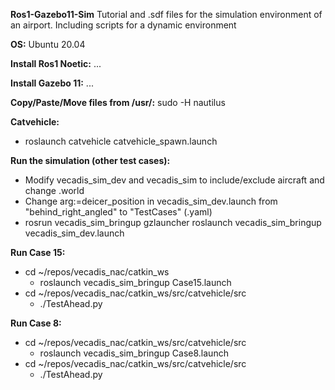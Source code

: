 **Ros1-Gazebo11-Sim**
Tutorial and .sdf files for the simulation environment of an airport. Including scripts for a dynamic environment

**OS:**
Ubuntu 20.04

**Install Ros1 Noetic:**
...

**Install Gazebo 11:**
...

**Copy/Paste/Move files from /usr/:**
sudo -H nautilus

**Catvehicle:**
- roslaunch catvehicle catvehicle_spawn.launch

**Run the simulation (other test cases):**
- Modify vecadis_sim_dev and vecadis_sim to include/exclude aircraft and change .world
- Change arg:=deicer_position in vecadis_sim_dev.launch from "behind_right_angled" to "TestCases" (.yaml)
- rosrun vecadis_sim_bringup gzlauncher roslaunch vecadis_sim_bringup vecadis_sim_dev.launch



**Run Case 15:**
- cd ~/repos/vecadis_nac/catkin_ws
  - roslaunch vecadis_sim_bringup Case15.launch
- cd ~/repos/vecadis_nac/catkin_ws/src/catvehicle/src
  - ./TestAhead.py
 
**Run Case 8:**
- cd ~/repos/vecadis_nac/catkin_ws/src/catvehicle/src
  - roslaunch vecadis_sim_bringup Case8.launch
- cd ~/repos/vecadis_nac/catkin_ws/src/catvehicle/src
  - ./TestAhead.py






